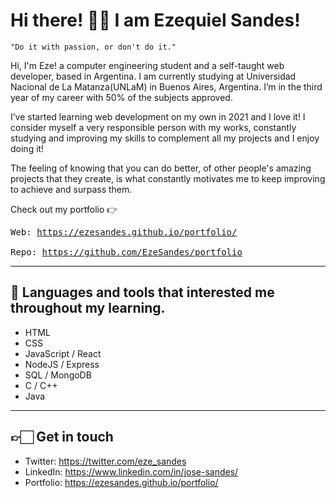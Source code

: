 # Hi there! 👋🏻 I am Ezequiel Sandes!

```
"Do it with passion, or don't do it."
```

Hi, I'm Eze! a computer engineering student and a self-taught web developer, based in Argentina. I am currently studying at Universidad Nacional de La Matanza(UNLaM) in Buenos Aires, Argentina. I’m in the third year of my career with 50% of the subjects approved. 

I’ve started learning web development on my own in 2021 and I love it! I consider myself a very responsible person with my works, constantly studying and improving my skills to complement all my projects and I enjoy doing it!

The feeling of knowing that you can do better, of other people's amazing projects that they create, is what constantly motivates me to keep improving to achieve and surpass them.

Check out my portfolio 👉  <pre>Web: https://ezesandes.github.io/portfolio/ <br>Repo: https://github.com/EzeSandes/portfolio </pre>

---

## 🧰 Languages and tools that interested me throughout my learning.
* HTML
* CSS
* JavaScript / React
* NodeJS / Express
* SQL / MongoDB
* C / C++
* Java

---
## 👉🏻 Get in touch

* Twitter: https://twitter.com/eze_sandes
* LinkedIn: https://www.linkedin.com/in/jose-sandes/
* Portfolio: https://ezesandes.github.io/portfolio/

<!--
🧰  Toolbox

<img src="https://github.com/devicons/devicon/blob/master/icons/c/c-plain.svg" alt="C logo" width="50px" height="50px" />   <img src="https://github.com/devicons/devicon/blob/master/icons/cplusplus/cplusplus-plain.svg" alt="Cplusplus logo" width="50px" height="50px" />   <img src="https://github.com/devicons/devicon/blob/master/icons/html5/html5-plain.svg" alt="HTML5 logo" width="50px" height="50px" />   <img src="https://github.com/devicons/devicon/blob/master/icons/css3/css3-plain.svg" alt="CSS3 logo" width="50px" height="50px" />   <img src="https://github.com/devicons/devicon/blob/master/icons/javascript/javascript-original.svg" alt="Javascript logo" width="50px" height="50px" /><img src="https://github.com/devicons/devicon/blob/master/icons/nodejs/nodejs-plain-wordmark.svg" alt="NodeJS logo" width="50px" height="50px" />   <img src="https://github.com/devicons/devicon/blob/master/icons/express/express-original-wordmark.svg" alt="Express logo" width="50px" height="50px" />   <img src="https://github.com/devicons/devicon/blob/master/icons/mongodb/mongodb-plain.svg" alt="Express logo" width="50px" height="50px" />   <img src="https://github.com/devicons/devicon/blob/master/icons/microsoftsqlserver/microsoftsqlserver-plain.svg" alt="SQL Server logo" width="50px" height="50px" />  <img src="https://github.com/devicons/devicon/blob/master/icons/git/git-original-wordmark.svg" alt="Git logo" width="50px" height="50px" />
-->

<!--
**EzeSandes/EzeSandes** is a ✨ _special_ ✨ repository because its `README.md` (this file) appears on your GitHub profile.

Here are some ideas to get you started:

- 🔭 I’m currently working on ...
- 🌱 I’m currently learning ...
- 👯 I’m looking to collaborate on ...
- 🤔 I’m looking for help with ...
- 💬 Ask me about ...
- 📫 How to reach me: ...
- 😄 Pronouns: ...
- ⚡ Fun fact: ...
-->
